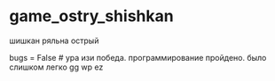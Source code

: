 # game_ostry_shishkan
шишкан ряльна острый

bugs = False    # ура изи победа. программирование пройдено. было слишком легко gg wp ez
